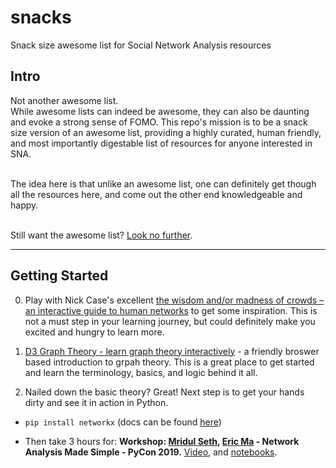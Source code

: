 # snacks
Snack size awesome list for Social Network Analysis resources


## Intro
Not another awesome list.<br>
While awesome lists can indeed be awesome, they can also be daunting and evoke a strong sense of FOMO.
This repo's mission is to be a snack size version of an awesome list, providing a highly curated, human friendly, and most importantly digestable list of resources for anyone interested in SNA.
</br>
</br>

The idea here is that unlike an awesome list, one can definitely get though all the resources here, and come out the other end knowledgeable and happy.
</br>
</br>

Still want the awesome list? [Look no further](https://github.com/briatte/awesome-network-analysis).

***

## Getting Started

0. Play with Nick Case's excellent [the wisdom and/or madness of crowds – an interactive guide to human networks](https://ncase.me/crowds/) to get some inspiration. This is not a must step in your learning journey, but could definitely make you excited and hungry to learn more.

1. [D3 Graph Theory - learn graph theory interactively](https://d3gt.com/index.html) - a friendly broswer based introduction to grpah theory. This is a great place to get started and learn the terminology, basics, and logic behind it all.

2. Nailed down the basic theory? Great! Next step is to get your hands dirty and see it in action in Python. 

- `pip install networkx` (docs can be found [here](https://networkx.github.io/documentation/stable/index.html))

- Then take 3 hours for: **Workshop: [Mridul Seth](https://github.com/MridulS), [Eric Ma](https://github.com/ericmjl) - Network Analysis Made Simple - PyCon 2019.** [Video](https://www.youtube.com/watch?v=eZs4MECCuYY), and [notebooks](https://github.com/ericmjl/Network-Analysis-Made-Simple).
